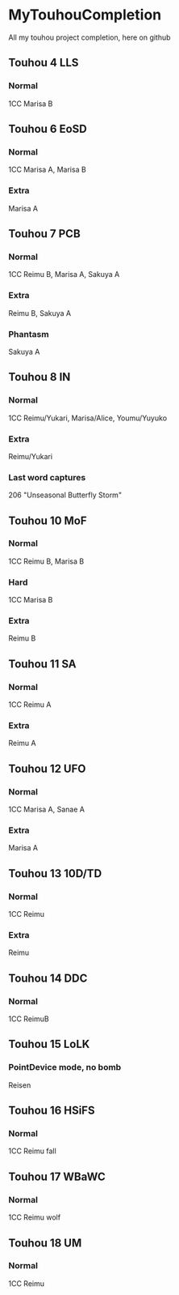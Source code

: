# MyTouhouCompletion
All my touhou project completion, here on github
## Touhou 4 LLS
### Normal
  1CC Marisa B
## Touhou 6 EoSD
### Normal
  1CC Marisa A, Marisa B
### Extra
  Marisa A

## Touhou 7 PCB
### Normal 
  1CC Reimu B, Marisa A, Sakuya A 
### Extra 
  Reimu B, Sakuya A
### Phantasm 
  Sakuya A

## Touhou 8 IN
### Normal
  1CC Reimu/Yukari, Marisa/Alice, Youmu/Yuyuko
### Extra
  Reimu/Yukari
### Last word captures
  206 "Unseasonal Butterfly Storm"

## Touhou 10 MoF
### Normal 
  1CC Reimu B, Marisa B
### Hard
  1CC Marisa B
### Extra
  Reimu B

## Touhou 11 SA
### Normal
  1CC Reimu A
### Extra 
  Reimu A

## Touhou 12 UFO
### Normal 
  1CC Marisa A, Sanae A
### Extra 
  Marisa A

## Touhou 13 10D/TD
### Normal
  1CC Reimu
### Extra 
  Reimu
## Touhou 14 DDC
### Normal
  1CC ReimuB
  
## Touhou 15 LoLK
### PointDevice mode, no bomb 
  Reisen

## Touhou 16 HSiFS
### Normal
  1CC Reimu fall

## Touhou 17 WBaWC
### Normal
  1CC Reimu wolf

## Touhou 18 UM
### Normal
  1CC Reimu
